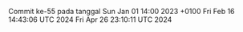 Commit ke-55 pada tanggal Sun Jan 01 14:00 2023 +0100
Fri Feb 16 14:43:06 UTC 2024
Fri Apr 26 23:10:11 UTC 2024
